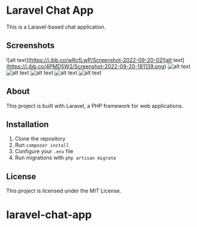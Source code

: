 # Laravel Chat App
This is a Laravel-based chat application.

## Screenshots
![alt text](https://i.ibb.co/wRcfLwP/Screenshot-2022-09-20-02![alt text](https://i.ibb.co/4PMD5W2/Screenshot-2022-09-20-181139.png)
![alt text](https://i.ibb.co/nMXtv1C/Screenshot-2022-09-20-181209.png)
![alt text](https://i.ibb.co/Wy2MfDW/ChatApp.png)
![alt text](https://i.ibb.co/6HSF4ZQ/Screenshot-2022-09-20-022354.png)
![alt text](https://i.ibb.co/25g8FL4/Screenshot-2022-09-20-181353.png)
![alt text](https://i.ibb.co/gvLpfd0/Screenshot-2022-09-20-022420.png)


## About

This project is built with Laravel, a PHP framework for web applications.

## Installation

1. Clone the repository
2. Run `composer install`
3. Configure your `.env` file
4. Run migrations with `php artisan migrate`

## License

This project is licensed under the MIT License.
# laravel-chat-app
